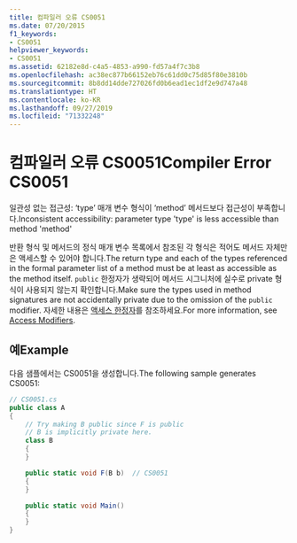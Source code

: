 ```yaml
---
title: 컴파일러 오류 CS0051
ms.date: 07/20/2015
f1_keywords:
- CS0051
helpviewer_keywords:
- CS0051
ms.assetid: 62182e8d-c4a5-4853-a990-fd57a4f7c3b8
ms.openlocfilehash: ac38ec877b66152eb76c61dd0c75d85f80e3810b
ms.sourcegitcommit: 8b8dd14dde727026fd0b6ead1ec1df2e9d747a48
ms.translationtype: HT
ms.contentlocale: ko-KR
ms.lasthandoff: 09/27/2019
ms.locfileid: "71332248"
---
```

# <a name="compiler-error-cs0051"></a><span data-ttu-id="13045-102">컴파일러 오류 CS0051</span><span class="sxs-lookup"><span data-stu-id="13045-102">Compiler Error CS0051</span></span>

<span data-ttu-id="13045-103">일관성 없는 접근성: ‘type’ 매개 변수 형식이 ‘method’ 메서드보다 접근성이 부족합니다.</span><span class="sxs-lookup"><span data-stu-id="13045-103">Inconsistent accessibility: parameter type 'type' is less accessible than method 'method'</span></span>

 <span data-ttu-id="13045-104">반환 형식 및 메서드의 정식 매개 변수 목록에서 참조된 각 형식은 적어도 메서드 자체만은 액세스할 수 있어야 합니다.</span><span class="sxs-lookup"><span data-stu-id="13045-104">The return type and each of the types referenced in the formal parameter list of a method must be at least as accessible as the method itself.</span></span> <span data-ttu-id="13045-105">`public` 한정자가 생략되어 메서드 시그니처에 실수로 private 형식이 사용되지 않는지 확인합니다.</span><span class="sxs-lookup"><span data-stu-id="13045-105">Make sure the types used in method signatures are not accidentally private due to the omission of the `public` modifier.</span></span> <span data-ttu-id="13045-106">자세한 내용은 [액세스 한정자](../../programming-guide/classes-and-structs/access-modifiers.md)를 참조하세요.</span><span class="sxs-lookup"><span data-stu-id="13045-106">For more information, see [Access Modifiers](../../programming-guide/classes-and-structs/access-modifiers.md).</span></span>

## <a name="example"></a><span data-ttu-id="13045-107">예</span><span class="sxs-lookup"><span data-stu-id="13045-107">Example</span></span>
 <span data-ttu-id="13045-108">다음 샘플에서는 CS0051을 생성합니다.</span><span class="sxs-lookup"><span data-stu-id="13045-108">The following sample generates CS0051:</span></span>

```csharp
// CS0051.cs
public class A
{
    // Try making B public since F is public
    // B is implicitly private here.
    class B
    {
    }

    public static void F(B b)  // CS0051
    {
    }

    public static void Main()
    {
    }
}
```
